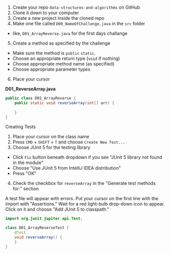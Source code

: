 1. Create your repo `data-structures-and-algorithms` on GitHub
2. Clone it down to your computer
3. Create a new project inside the cloned repo
4. Make one file called `D00_NameOfChallenge.java` in the `src` folder
  * like, `D01_ArrayReverse.java` for the first days challange
5. Create a method as specified by the challenge
  * Make sure the method is `public` `static`.
  * Choose an appropriate return type (`void` if nothing)
  * Choose appropriate method name (as specified)
  * Choose appropriate parameter types
6. Place your cursor 

**D01_ReverseArray.java**
```java
public class D01_ArrayReverse {
    public static void reverseArray(int[] arr) {
        
    }
}
```

Creating Tests

1. Place your cursor on the class name
2. Press `CMD` + `SHIFT` + `T` and choose `Create New Test...`
3. Choose JUnit 5 for the testing library
  * Click `Fix` button beneath dropdown if you see "JUnit 5 library not found in
    the module"
  * Choose "Use JUnit 5 from IntelliJ IDEA distribution"
  * Press "OK"
4. Check the checkbox for `reverseArray` in the "Generate test methods for:"
   section

A test file will appear with errors. Put your cursor on the first line with the
import with "Assertions." Wait for a red light-bulb drop-down icon to appear.
Click on it and choose "Add JUnit 5 to classpath."
                        
```java
import org.junit.jupiter.api.Test;

class D01_ArrayReverseTest {
    @Test
    void reverseArray() {
    }
}
```
